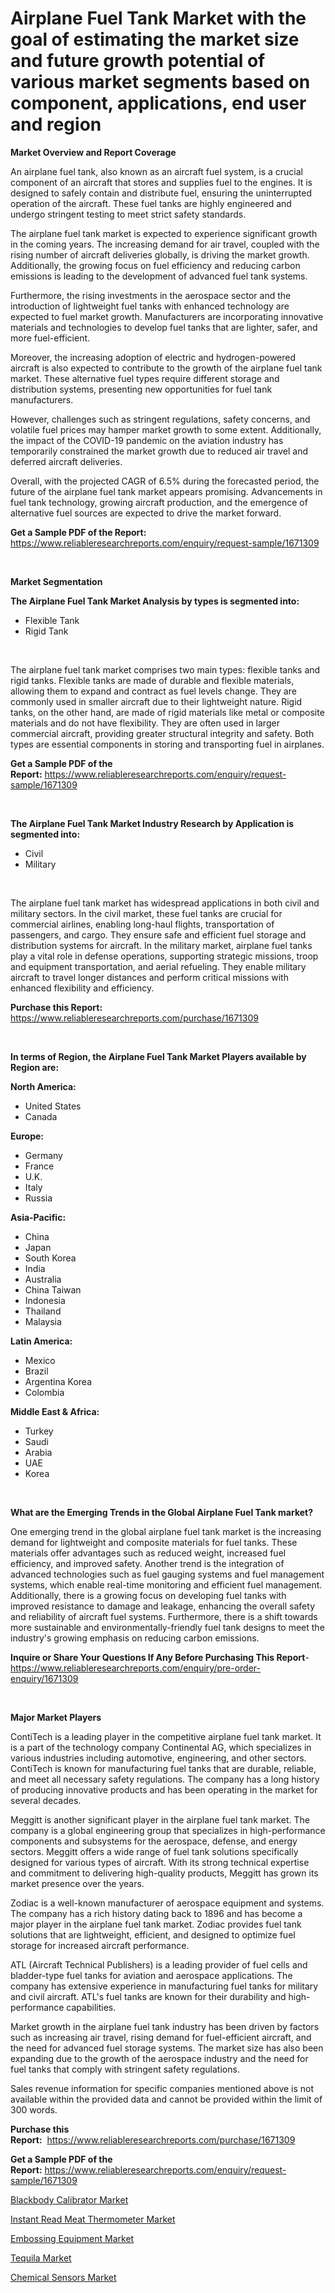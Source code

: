 <p><h1>Airplane Fuel Tank Market with the goal of estimating the market size and future growth potential of various market segments based on component, applications, end user and region</h1></p><p><strong>Market Overview and Report Coverage</strong></p>
<p><p>An airplane fuel tank, also known as an aircraft fuel system, is a crucial component of an aircraft that stores and supplies fuel to the engines. It is designed to safely contain and distribute fuel, ensuring the uninterrupted operation of the aircraft. These fuel tanks are highly engineered and undergo stringent testing to meet strict safety standards.</p><p>The airplane fuel tank market is expected to experience significant growth in the coming years. The increasing demand for air travel, coupled with the rising number of aircraft deliveries globally, is driving the market growth. Additionally, the growing focus on fuel efficiency and reducing carbon emissions is leading to the development of advanced fuel tank systems.</p><p>Furthermore, the rising investments in the aerospace sector and the introduction of lightweight fuel tanks with enhanced technology are expected to fuel market growth. Manufacturers are incorporating innovative materials and technologies to develop fuel tanks that are lighter, safer, and more fuel-efficient.</p><p>Moreover, the increasing adoption of electric and hydrogen-powered aircraft is also expected to contribute to the growth of the airplane fuel tank market. These alternative fuel types require different storage and distribution systems, presenting new opportunities for fuel tank manufacturers.</p><p>However, challenges such as stringent regulations, safety concerns, and volatile fuel prices may hamper market growth to some extent. Additionally, the impact of the COVID-19 pandemic on the aviation industry has temporarily constrained the market growth due to reduced air travel and deferred aircraft deliveries.</p><p>Overall, with the projected CAGR of 6.5% during the forecasted period, the future of the airplane fuel tank market appears promising. Advancements in fuel tank technology, growing aircraft production, and the emergence of alternative fuel sources are expected to drive the market forward.</p></p>
<p><strong>Get a Sample PDF of the Report:</strong> <a href="https://www.reliableresearchreports.com/enquiry/request-sample/1671309">https://www.reliableresearchreports.com/enquiry/request-sample/1671309</a></p>
<p>&nbsp;</p>
<p><strong>Market Segmentation</strong></p>
<p><strong>The Airplane Fuel Tank Market Analysis by types is segmented into:</strong></p>
<p><ul><li>Flexible Tank</li><li>Rigid Tank</li></ul></p>
<p>&nbsp;</p>
<p><p>The airplane fuel tank market comprises two main types: flexible tanks and rigid tanks. Flexible tanks are made of durable and flexible materials, allowing them to expand and contract as fuel levels change. They are commonly used in smaller aircraft due to their lightweight nature. Rigid tanks, on the other hand, are made of rigid materials like metal or composite materials and do not have flexibility. They are often used in larger commercial aircraft, providing greater structural integrity and safety. Both types are essential components in storing and transporting fuel in airplanes.</p></p>
<p><strong>Get a Sample PDF of the Report:</strong>&nbsp;<a href="https://www.reliableresearchreports.com/enquiry/request-sample/1671309">https://www.reliableresearchreports.com/enquiry/request-sample/1671309</a></p>
<p>&nbsp;</p>
<p><strong>The Airplane Fuel Tank Market Industry Research by Application is segmented into:</strong></p>
<p><ul><li>Civil</li><li>Military</li></ul></p>
<p>&nbsp;</p>
<p><p>The airplane fuel tank market has widespread applications in both civil and military sectors. In the civil market, these fuel tanks are crucial for commercial airlines, enabling long-haul flights, transportation of passengers, and cargo. They ensure safe and efficient fuel storage and distribution systems for aircraft. In the military market, airplane fuel tanks play a vital role in defense operations, supporting strategic missions, troop and equipment transportation, and aerial refueling. They enable military aircraft to travel longer distances and perform critical missions with enhanced flexibility and efficiency.</p></p>
<p><strong>Purchase this Report:</strong>&nbsp; <a href="https://www.reliableresearchreports.com/purchase/1671309">https://www.reliableresearchreports.com/purchase/1671309</a></p>
<p>&nbsp;</p>
<p><strong>In terms of Region, the Airplane Fuel Tank Market Players available by Region are:</strong></p>
<p>
    <p> <strong> North America: </strong>
        <ul>
            <li>United States</li>
            <li>Canada</li>
        </ul>
        </p> 
    <p> <strong> Europe: </strong>
        <ul>
            <li>Germany</li>
            <li>France</li>
            <li>U.K.</li>
            <li>Italy</li>
            <li>Russia</li>
        </ul>
        </p> 
    <p> <strong> Asia-Pacific: </strong>
        <ul>
            <li>China</li>
            <li>Japan</li>
            <li>South Korea</li>
            <li>India</li>
            <li>Australia</li>
            <li>China Taiwan</li>
            <li>Indonesia</li>
            <li>Thailand</li>
            <li>Malaysia</li>
        </ul>
        </p> 
    <p> <strong> Latin America: </strong>
        <ul>
            <li>Mexico</li>
            <li>Brazil</li>
            <li>Argentina Korea</li>
            <li>Colombia</li>
        </ul>
        </p> 
    <p> <strong> Middle East & Africa: </strong>
        <ul>
            <li>Turkey</li>
            <li>Saudi</li>
            <li>Arabia</li>
            <li>UAE</li>
            <li>Korea</li>
        </ul>
    </p>
    </p>
<p>&nbsp;</p>
<p><strong>What are the Emerging Trends in the Global Airplane Fuel Tank market?</strong></p>
<p><p>One emerging trend in the global airplane fuel tank market is the increasing demand for lightweight and composite materials for fuel tanks. These materials offer advantages such as reduced weight, increased fuel efficiency, and improved safety. Another trend is the integration of advanced technologies such as fuel gauging systems and fuel management systems, which enable real-time monitoring and efficient fuel management. Additionally, there is a growing focus on developing fuel tanks with improved resistance to damage and leakage, enhancing the overall safety and reliability of aircraft fuel systems. Furthermore, there is a shift towards more sustainable and environmentally-friendly fuel tank designs to meet the industry's growing emphasis on reducing carbon emissions.</p></p>
<p><strong>Inquire or Share Your Questions If Any Before Purchasing This Report</strong>- <a href="https://www.reliableresearchreports.com/enquiry/pre-order-enquiry/1671309">https://www.reliableresearchreports.com/enquiry/pre-order-enquiry/1671309</a></p>
<p>&nbsp;</p>
<p><strong>Major Market Players</strong></p>
<p><p>ContiTech is a leading player in the competitive airplane fuel tank market. It is a part of the technology company Continental AG, which specializes in various industries including automotive, engineering, and other sectors. ContiTech is known for manufacturing fuel tanks that are durable, reliable, and meet all necessary safety regulations. The company has a long history of producing innovative products and has been operating in the market for several decades.</p><p>Meggitt is another significant player in the airplane fuel tank market. The company is a global engineering group that specializes in high-performance components and subsystems for the aerospace, defense, and energy sectors. Meggitt offers a wide range of fuel tank solutions specifically designed for various types of aircraft. With its strong technical expertise and commitment to delivering high-quality products, Meggitt has grown its market presence over the years.</p><p>Zodiac is a well-known manufacturer of aerospace equipment and systems. The company has a rich history dating back to 1896 and has become a major player in the airplane fuel tank market. Zodiac provides fuel tank solutions that are lightweight, efficient, and designed to optimize fuel storage for increased aircraft performance.</p><p>ATL (Aircraft Technical Publishers) is a leading provider of fuel cells and bladder-type fuel tanks for aviation and aerospace applications. The company has extensive experience in manufacturing fuel tanks for military and civil aircraft. ATL's fuel tanks are known for their durability and high-performance capabilities.</p><p>Market growth in the airplane fuel tank industry has been driven by factors such as increasing air travel, rising demand for fuel-efficient aircraft, and the need for advanced fuel storage systems. The market size has also been expanding due to the growth of the aerospace industry and the need for fuel tanks that comply with stringent safety regulations.</p><p>Sales revenue information for specific companies mentioned above is not available within the provided data and cannot be provided within the limit of 300 words.</p></p>
<p><strong>Purchase this Report:</strong>&nbsp;&nbsp;<a href="https://www.reliableresearchreports.com/purchase/1671309">https://www.reliableresearchreports.com/purchase/1671309</a></p>
<p></p>
<p><strong>Get a Sample PDF of the Report:</strong>&nbsp;<a href="https://www.reliableresearchreports.com/enquiry/request-sample/1671309">https://www.reliableresearchreports.com/enquiry/request-sample/1671309</a></p>
<p><p><a href="https://www.linkedin.com/pulse/blackbody-calibrator-market-share-amp-new-trends-analysis-xub3e/">Blackbody Calibrator Market</a></p><p><a href="https://www.linkedin.com/pulse/instant-read-meat-thermometer-market-size-share-amp-trends-6nd1e/">Instant Read Meat Thermometer Market</a></p><p><a href="https://www.linkedin.com/pulse/embossing-equipment-market-research-report-provides-thorough-wh3le/">Embossing Equipment Market</a></p><p><a href="https://medium.com/@alicehanson1974/tequila-market-size-and-market-trends-complete-industry-overview-2023-to-2030-5855db6141de">Tequila Market</a></p><p><a href="https://medium.com/@janbogisich/chemical-sensors-market-analysis-its-cagr-market-segmentation-and-global-industry-overview-afcd2ebeb37d">Chemical Sensors Market</a></p></p>